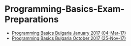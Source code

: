 # Programming-Basics-Exam-Preparations

- [Programming Basics Bulgaria January 2017 (04-Mar-17)](https://github.com/VladimirAnaniev/Programming-Basics-Exam-Preparations/tree/master/PB%20Bulgaria%20(Pernik)%20January%202017)
- [Programming Basics Bulgaria October 2017 (25-Nov-17)](https://github.com/VladimirAnaniev/Programming-Basics-Exam-Preparations/tree/master/PB%20Bulgaria%20(Pernik)%20October%202017)

